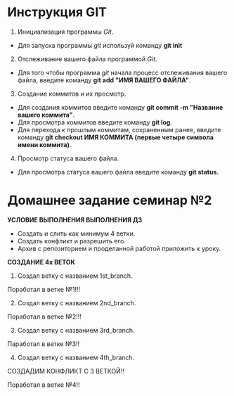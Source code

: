 # Инструкция GIT #

1. Инициализация программы *Git*.
* Для запуска программы *git* используй команду __git init__

2. Отслеживание вашего файла программой *Git*.
*  Для того чтобы программа *git* начала процесс отслеживания вашего файла, введите команду __git add "ИМЯ ВАШЕГО ФАЙЛА"__.

3. Создание коммитов и их просмотр.
* Для создания коммитов введите команду __git commit -m "Название вашего коммита"__.
* Для просмотра коммитов введите команду __git log__.
* Для перехода к прошлым коммитам, сохраненным ранее, введите команду __git checkout ИМЯ КОММИТА (первые четыре символа имени коммита)__.

4. Просмотр статуса вашего файла. 
* Для просмотра статуса вашего файла введите команду __git status.__

# Домашнее задание семинар №2 #
__УСЛОВИЕ ВЫПОЛНЕНИЯ ВЫПОЛНЕНИЯ ДЗ__
* Создать и слить как минимум 4 ветки.
* Cоздать конфликт и разрешить его.
* Архив с репозиторием и проделанной работой приложить к уроку.

__СОЗДАНИЕ 4х ВЕТОК__

1. Создал ветку с названием 1st_branch.

Поработал в ветке №1!!!

2. Создал ветку с названием 2nd_branch.

Поработал в ветке №2!!!

3. Создал ветку с названием 3rd_branch.

Паработал в ветке №3!!

4. Создал ветку с названием 4th_branch.

СОЗДАДИМ КОНФЛИКТ С 3 ВЕТКОЙ!!

Поработал в ветке №4!!

